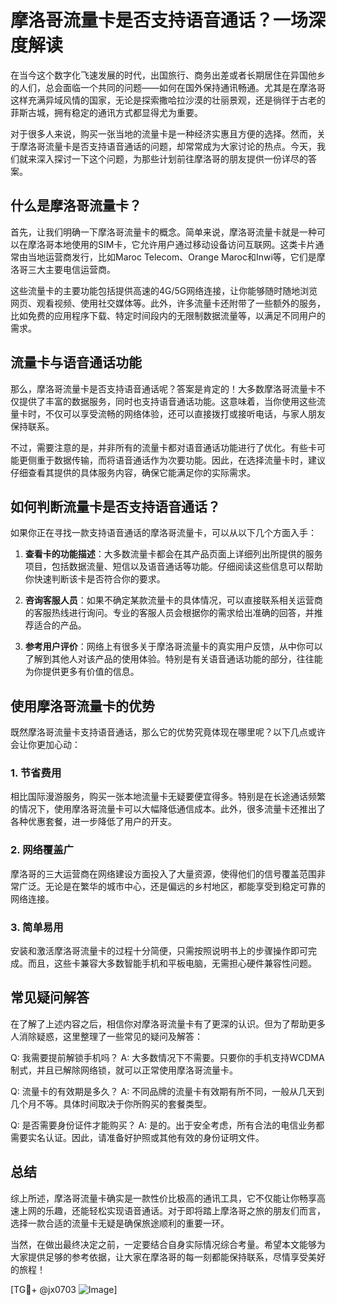 # 摩洛哥流量卡是否支持语音通话？一场深度解读

在当今这个数字化飞速发展的时代，出国旅行、商务出差或者长期居住在异国他乡的人们，总会面临一个共同的问题——如何在国外保持通讯畅通。尤其是在摩洛哥这样充满异域风情的国家，无论是探索撒哈拉沙漠的壮丽景观，还是徜徉于古老的菲斯古城，拥有稳定的通讯方式都显得尤为重要。

对于很多人来说，购买一张当地的流量卡是一种经济实惠且方便的选择。然而，关于摩洛哥流量卡是否支持语音通话的问题，却常常成为大家讨论的热点。今天，我们就来深入探讨一下这个问题，为那些计划前往摩洛哥的朋友提供一份详尽的答案。

## 什么是摩洛哥流量卡？

首先，让我们明确一下摩洛哥流量卡的概念。简单来说，摩洛哥流量卡就是一种可以在摩洛哥本地使用的SIM卡，它允许用户通过移动设备访问互联网。这类卡片通常由当地运营商发行，比如Maroc Telecom、Orange Maroc和Inwi等，它们是摩洛哥三大主要电信运营商。

这些流量卡的主要功能包括提供高速的4G/5G网络连接，让你能够随时随地浏览网页、观看视频、使用社交媒体等。此外，许多流量卡还附带了一些额外的服务，比如免费的应用程序下载、特定时间段内的无限制数据流量等，以满足不同用户的需求。

## 流量卡与语音通话功能

那么，摩洛哥流量卡是否支持语音通话呢？答案是肯定的！大多数摩洛哥流量卡不仅提供了丰富的数据服务，同时也支持语音通话功能。这意味着，当你使用这些流量卡时，不仅可以享受流畅的网络体验，还可以直接拨打或接听电话，与家人朋友保持联系。

不过，需要注意的是，并非所有的流量卡都对语音通话功能进行了优化。有些卡可能更侧重于数据传输，而将语音通话作为次要功能。因此，在选择流量卡时，建议仔细查看其提供的具体服务内容，确保它能满足你的实际需求。

## 如何判断流量卡是否支持语音通话？

如果你正在寻找一款支持语音通话的摩洛哥流量卡，可以从以下几个方面入手：

1. **查看卡的功能描述**：大多数流量卡都会在其产品页面上详细列出所提供的服务项目，包括数据流量、短信以及语音通话等功能。仔细阅读这些信息可以帮助你快速判断该卡是否符合你的要求。

2. **咨询客服人员**：如果不确定某款流量卡的具体情况，可以直接联系相关运营商的客服热线进行询问。专业的客服人员会根据你的需求给出准确的回答，并推荐适合的产品。

3. **参考用户评价**：网络上有很多关于摩洛哥流量卡的真实用户反馈，从中你可以了解到其他人对该产品的使用体验。特别是有关语音通话功能的部分，往往能为你提供更多有价值的信息。

## 使用摩洛哥流量卡的优势

既然摩洛哥流量卡支持语音通话，那么它的优势究竟体现在哪里呢？以下几点或许会让你更加心动：

### 1. 节省费用

相比国际漫游服务，购买一张本地流量卡无疑要便宜得多。特别是在长途通话频繁的情况下，使用摩洛哥流量卡可以大幅降低通信成本。此外，很多流量卡还推出了各种优惠套餐，进一步降低了用户的开支。

### 2. 网络覆盖广

摩洛哥的三大运营商在网络建设方面投入了大量资源，使得他们的信号覆盖范围非常广泛。无论是在繁华的城市中心，还是偏远的乡村地区，都能享受到稳定可靠的网络连接。

### 3. 简单易用

安装和激活摩洛哥流量卡的过程十分简便，只需按照说明书上的步骤操作即可完成。而且，这些卡兼容大多数智能手机和平板电脑，无需担心硬件兼容性问题。

## 常见疑问解答

在了解了上述内容之后，相信你对摩洛哥流量卡有了更深的认识。但为了帮助更多人消除疑惑，这里整理了一些常见的疑问及解答：

Q: 我需要提前解锁手机吗？
A: 大多数情况下不需要。只要你的手机支持WCDMA制式，并且已解除网络锁，就可以正常使用摩洛哥流量卡。

Q: 流量卡的有效期是多久？
A: 不同品牌的流量卡有效期有所不同，一般从几天到几个月不等。具体时间取决于你所购买的套餐类型。

Q: 是否需要身份证件才能购买？
A: 是的。出于安全考虑，所有合法的电信业务都需要实名认证。因此，请准备好护照或其他有效的身份证明文件。

## 总结

综上所述，摩洛哥流量卡确实是一款性价比极高的通讯工具，它不仅能让你畅享高速上网的乐趣，还能轻松实现语音通话。对于即将踏上摩洛哥之旅的朋友们而言，选择一款合适的流量卡无疑是确保旅途顺利的重要一环。

当然，在做出最终决定之前，一定要结合自身实际情况综合考量。希望本文能够为大家提供足够的参考依据，让大家在摩洛哥的每一刻都能保持联系，尽情享受美好的旅程！

[TG💪+ @jx0703 ![Image](https://github.com/user-attachments/assets/dbca1d08-cadb-493c-b0ec-ad6f7a83f270)]